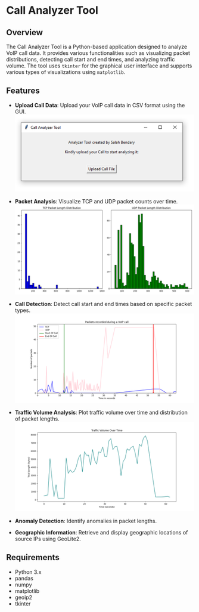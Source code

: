# Call Analyzer Tool

## Overview

The Call Analyzer Tool is a Python-based application designed to analyze VoIP call data. It provides various functionalities such as visualizing packet distributions, detecting call start and end times, and analyzing traffic volume. The tool uses `tkinter` for the graphical user interface and supports various types of visualizations using `matplotlib`.

## Features

- **Upload Call Data**: Upload your VoIP call data in CSV format using the GUI.
  ![Upload Call Data](https://github.com/Salahbendary/callAnalyzer/blob/main/Images/callAnalyzerTool.png)

- **Packet Analysis**: Visualize TCP and UDP packet counts over time.
  ![Packet Analysis](https://github.com/Salahbendary/callAnalyzer/blob/main/Images/ProtocolDistribution.png)

- **Call Detection**: Detect call start and end times based on specific packet types.
  ![Call Detection](https://github.com/Salahbendary/callAnalyzer/blob/main/Images/PacketsDuringCall.png)

- **Traffic Volume Analysis**: Plot traffic volume over time and distribution of packet lengths.
  ![Traffic Volume Analysis](https://github.com/Salahbendary/callAnalyzer/blob/main/Images/TrafficOverTime.png)

- **Anomaly Detection**: Identify anomalies in packet lengths.
- **Geographic Information**: Retrieve and display geographic locations of source IPs using GeoLite2.

## Requirements

- Python 3.x
- pandas
- numpy
- matplotlib
- geoip2
- tkinter

